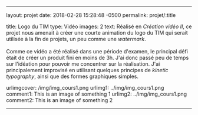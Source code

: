 ---

layout: projet
date: 2018-02-28 15:28:48 -0500
permalink: projet/:title

title: Logo du TIM
type: Vidéo
images: 2
text: Réalisé en <i>Création vidéo II</i>, ce projet nous amenait à créer une courte animation du logo du TIM qui serait utilisée à la fin de projets, un peu comme une <i>watermark</i>. <br><br> Comme ce vidéo a été réalisé dans une période d'examen, le principal défi était de créer un produit fini en moins de 3h. J'ai donc passé peu de temps sur l'idéation pour pouvoir me concentrer sur la réalisation. J'ai principalement improvisé en utilisant quelques principes de <i>kinetic typography</i>, ainsi que des formes graphiques simples.

urlimgcover: /img/img_cours1.png
urlimg1: ../img/img_cours1.png
comment1: This is an image of something 1
urlimg2: ../img/img_cours1.png
comment2: This is an image of something 2

---
